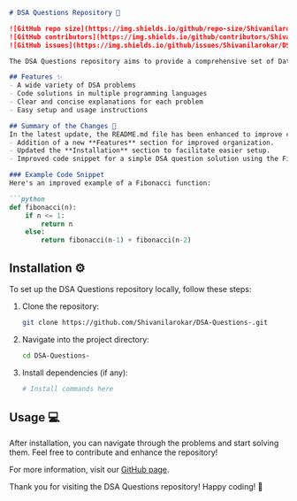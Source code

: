 ```markdown
# DSA Questions Repository 🚀

![GitHub repo size](https://img.shields.io/github/repo-size/Shivanilarokar/DSA-Questions-) 
![GitHub contributors](https://img.shields.io/github/contributors/Shivanilarokar/DSA-Questions-)
![GitHub issues](https://img.shields.io/github/issues/Shivanilarokar/DSA-Questions-)

The DSA Questions repository aims to provide a comprehensive set of Data Structures and Algorithms (DSA) problems for practice and learning.

## Features ✨
- A wide variety of DSA problems
- Code solutions in multiple programming languages
- Clear and concise explanations for each problem
- Easy setup and usage instructions

## Summary of the Changes 📝
In the latest update, the README.md file has been enhanced to improve clarity and usability. Key changes include:
- Addition of a new **Features** section for improved organization.
- Updated the **Installation** section to facilitate easier setup.
- Improved code snippet for a simple DSA question solution using the Fibonacci sequence for better clarity and performance.

### Example Code Snippet
Here's an improved example of a Fibonacci function:

```python
def fibonacci(n):
    if n <= 1:
        return n
    else:
        return fibonacci(n-1) + fibonacci(n-2)
```

## Installation ⚙️
To set up the DSA Questions repository locally, follow these steps:

1. Clone the repository:
   ```bash
   git clone https://github.com/Shivanilarokar/DSA-Questions-.git
   ```
2. Navigate into the project directory:
   ```bash
   cd DSA-Questions-
   ```
3. Install dependencies (if any):
   ```bash
   # Install commands here
   ```

## Usage 💻
After installation, you can navigate through the problems and start solving them. Feel free to contribute and enhance the repository!

For more information, visit our [GitHub page](https://github.com/Shivanilarokar/DSA-Questions-).

Thank you for visiting the DSA Questions repository! Happy coding! 🎉
```